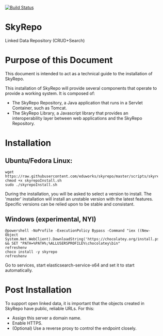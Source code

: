 [![Build Status](https://travis-ci.org/eduworks/skyrepo.svg?branch=master)](https://travis-ci.org/eduworks/skyrepo)
# SkyRepo
Linked Data Repository (CRUD+Search)

# Purpose of this Document
This document is intended to act as a technical guide to the installation of SkyRepo.

This installation of SkyRepo will provide several components that operate to provide a working system. It is composed of:
 * The SkyRepo Repository, a Java application that runs in a Servlet Container, such as Tomcat.
 * The SkyRepo Library, a Javascript library that provides an interoperability layer between web applications and the SkyRepo Repository.

# Installation
## Ubuntu/Fedora Linux:

    wget https://raw.githubusercontent.com/eduworks/skyrepo/master/scripts/skyrepoInstall.sh
    chmod +x skyrepoInstall.sh
    sudo ./skyrepoInstall.sh
    
During the installation, you will be asked to select a version to install. The 'master' installation will install an unstable version with the latest features. Specific versions can be relied upon to be stable and consistant.

## Windows (experimental, NYI)

    @powershell -NoProfile -ExecutionPolicy Bypass -Command "iex ((New-Object System.Net.WebClient).DownloadString('https://chocolatey.org/install.ps1'))" && SET "PATH=%PATH%;%ALLUSERSPROFILE%\chocolatey\bin"
    refreshenv
    choco install -y skyrepo
    refreshenv

Go to services, start elasticsearch-service-x64 and set it to start automatically.

# Post Installation
To support open linked data, it is important that the objects created in SkyRepo have public, reliable URLs. For this:

 * Assign this server a domain name.
 * Enable HTTPS.
 * (Optional) Use a reverse proxy to control the endpoint closely.
